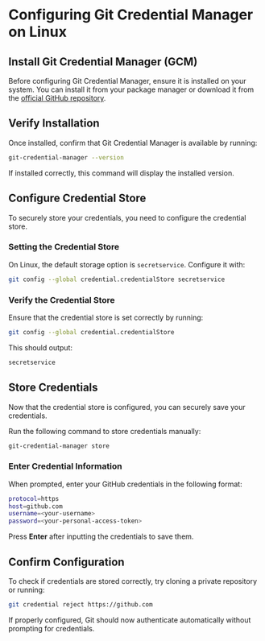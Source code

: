 # Configuring Git Credential Manager on Linux

## Install Git Credential Manager (GCM)
Before configuring Git Credential Manager, ensure it is installed on your system. You can install it from your package manager or download it from the [official GitHub repository](https://github.com/git-ecosystem/git-credential-manager).

## Verify Installation
Once installed, confirm that Git Credential Manager is available by running:
```bash
git-credential-manager --version
```
If installed correctly, this command will display the installed version.

## Configure Credential Store
To securely store your credentials, you need to configure the credential store.

### Setting the Credential Store
On Linux, the default storage option is `secretservice`. Configure it with:
```bash
git config --global credential.credentialStore secretservice
```

### Verify the Credential Store
Ensure that the credential store is set correctly by running:
```bash
git config --global credential.credentialStore
```
This should output:
```bash
secretservice
```

## Store Credentials
Now that the credential store is configured, you can securely save your credentials.

Run the following command to store credentials manually:
```bash
git-credential-manager store
```

### Enter Credential Information
When prompted, enter your GitHub credentials in the following format:
```bash
protocol=https
host=github.com
username=<your-username>
password=<your-personal-access-token>
```
Press **Enter** after inputting the credentials to save them.

## Confirm Configuration
To check if credentials are stored correctly, try cloning a private repository or running:
```bash
git credential reject https://github.com
```
If properly configured, Git should now authenticate automatically without prompting for credentials.
